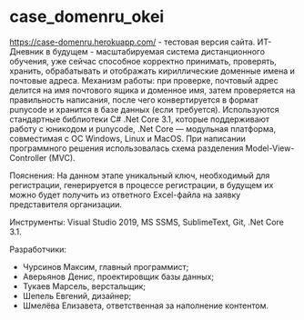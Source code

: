 # case_domenru_okei
https://case-domenru.herokuapp.com/ - тестовая версия сайта.
ИТ-Дневник в будущем - масштабируемая система дистанционного обучения,  уже сейчас способное корректно принимать, проверять, хранить, обрабатывать и отображать кириллические доменные имена и почтовые адреса.
Механизм работы: при проверке, почтовый адрес делится на имя почтового ящика и доменное имя, затем проверяется на правильность написания, после чего конвертируется в формат punycode и хранится в базе данных (если требуется).
Используются стандартные библиотеки C# .Net Core 3.1, которые поддерживают работу с юникодом и punycode, .Net Core — модульная платформа, совместимая с ОС Windows, Linux и MacOS.
При написании программного решения использовалась схема разделения Model-View-Controller (MVC).

Пояснения: На данном этапе уникальный ключ, необходимый для регистрации, генерируется в процессе регистрации, в будущем их можно будет получить из ответного Excel-файла на заявку представителя организации.

Инструменты: Visual Studio 2019, MS SSMS, SublimeText, Git, .Net Core 3.1.

Разработчики:
- Чурсинов Максим, главный программист;
- Аверьянов Денис, проектировщик базы данных;
- Тукаев Марсель, верстальщик;
- Шепель Евгений, дизайнер;
- Шмелёва Елизавета, ответственная за наполнение контентом.
